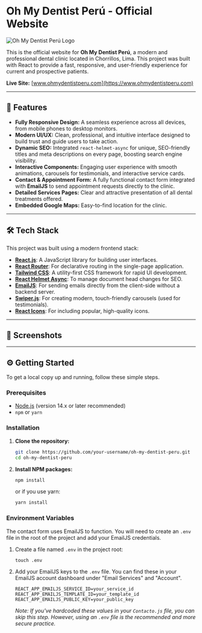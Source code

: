 # Oh My Dentist Perú - Official Website

![Oh My Dentist Perú Logo](https://www.ohmydentistperu.com/logoOh.ico)

This is the official website for **Oh My Dentist Perú**, a modern and professional dental clinic located in Chorrillos, Lima. This project was built with React to provide a fast, responsive, and user-friendly experience for current and prospective patients.

**Live Site:** [www.ohmydentistperu.com](https://www.ohmydentistperu.com) <!-- Replace with your actual domain -->

---

## 🚀 Features

- **Fully Responsive Design:** A seamless experience across all devices, from mobile phones to desktop monitors.
- **Modern UI/UX:** Clean, professional, and intuitive interface designed to build trust and guide users to take action.
- **Dynamic SEO:** Integrated `react-helmet-async` for unique, SEO-friendly titles and meta descriptions on every page, boosting search engine visibility.
- **Interactive Components:** Engaging user experience with smooth animations, carousels for testimonials, and interactive service cards.
- **Contact & Appointment Form:** A fully functional contact form integrated with **EmailJS** to send appointment requests directly to the clinic.
- **Detailed Services Pages:** Clear and attractive presentation of all dental treatments offered.
- **Embedded Google Maps:** Easy-to-find location for the clinic.

---

## 🛠️ Tech Stack

This project was built using a modern frontend stack:

- **[React.js](https://reactjs.org/)**: A JavaScript library for building user interfaces.
- **[React Router](https://reactrouter.com/)**: For declarative routing in the single-page application.
- **[Tailwind CSS](https://tailwindcss.com/)**: A utility-first CSS framework for rapid UI development.
- **[React Helmet Async](https://github.com/staylor/react-helmet-async)**: To manage document head changes for SEO.
- **[EmailJS](https://www.emailjs.com/)**: For sending emails directly from the client-side without a backend server.
- **[Swiper.js](https://swiperjs.com/)**: For creating modern, touch-friendly carousels (used for testimonials).
- **[React Icons](https://react-icons.github.io/react-icons/)**: For including popular, high-quality icons.

---

## 📸 Screenshots

<!-- It's highly recommended to add screenshots of your site! You can upload them to your repo and link them here. -->
<!-- Example: -->
<!--
**Home Page**
![Home Page Screenshot](link-to-your-homepage-screenshot.png)

**Services Page**
![Services Page Screenshot](link-to-your-services-page-screenshot.png)

**Contact Page**
![Contact Page Screenshot](link-to-your-contact-page-screenshot.png)
-->

---

## ⚙️ Getting Started

To get a local copy up and running, follow these simple steps.

### Prerequisites

- [Node.js](https://nodejs.org/) (version 14.x or later recommended)
- `npm` or `yarn`

### Installation

1.  **Clone the repository:**

    ```sh
    git clone https://github.com/your-username/oh-my-dentist-peru.git
    cd oh-my-dentist-peru
    ```

2.  **Install NPM packages:**
    ```sh
    npm install
    ```
    or if you use yarn:
    ```sh
    yarn install
    ```

### Environment Variables

The contact form uses EmailJS to function. You will need to create an `.env` file in the root of the project and add your EmailJS credentials.

1.  Create a file named `.env` in the project root:

    ```
    touch .env
    ```

2.  Add your EmailJS keys to the `.env` file. You can find these in your EmailJS account dashboard under "Email Services" and "Account".
    ```env
    REACT_APP_EMAILJS_SERVICE_ID=your_service_id
    REACT_APP_EMAILJS_TEMPLATE_ID=your_template_id
    REACT_APP_EMAILJS_PUBLIC_KEY=your_public_key
    ```
    _Note: If you've hardcoded these values in your `Contacto.js` file, you can skip this step. However, using an `.env` file is the recommended and more secure practice._
